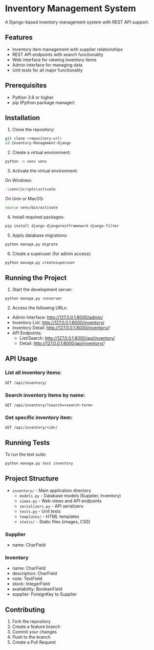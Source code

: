 # Inventory Management System

A Django-based inventory management system with REST API support.

## Features

- Inventory item management with supplier relationships
- REST API endpoints with search functionality
- Web interface for viewing inventory items
- Admin interface for managing data
- Unit tests for all major functionality

## Prerequisites

- Python 3.8 or higher
- pip (Python package manager)

## Installation

1. Clone the repository:
```bash
git clone <repository-url>
cd Inventory-Management-Django
```

2. Create a virtual environment:
```bash
python -m venv venv
```

3. Activate the virtual environment:

On Windows:
```bash
.\venv\Scripts\activate
```

On Unix or MacOS:
```bash
source venv/bin/activate
```

4. Install required packages:
```bash
pip install django djangorestframework django-filter
```

5. Apply database migrations:
```bash
python manage.py migrate
```

6. Create a superuser (for admin access):
```bash
python manage.py createsuperuser
```

## Running the Project

1. Start the development server:
```bash
python manage.py runserver
```

2. Access the following URLs:
- Admin Interface: http://127.0.0.1:8000/admin/
- Inventory List: http://127.0.0.1:8000/inventory/
- Inventory Detail: http://127.0.0.1:8000/inventory/<id>/
- API Endpoints:
  - List/Search: http://127.0.0.1:8000/api/inventory/
  - Detail: http://127.0.0.1:8000/api/inventory/<id>/

## API Usage

### List all inventory items:
```
GET /api/inventory/
```

### Search inventory items by name:
```
GET /api/inventory/?search=<search-term>
```

### Get specific inventory item:
```
GET /api/inventory/<id>/
```

## Running Tests

To run the test suite:
```bash
python manage.py test inventory
```

## Project Structure

- `inventory/` - Main application directory
  - `models.py` - Database models (Supplier, Inventory)
  - `views.py` - Web views and API endpoints
  - `serializers.py` - API serializers
  - `tests.py` - Unit tests
  - `templates/` - HTML templates
  - `static/` - Static files (images, CSS)

### Supplier
- name: CharField

### Inventory
- name: CharField
- description: CharField
- note: TextField
- stock: IntegerField
- availability: BooleanField
- supplier: ForeignKey to Supplier

## Contributing

1. Fork the repository
2. Create a feature branch
3. Commit your changes
4. Push to the branch
5. Create a Pull Request